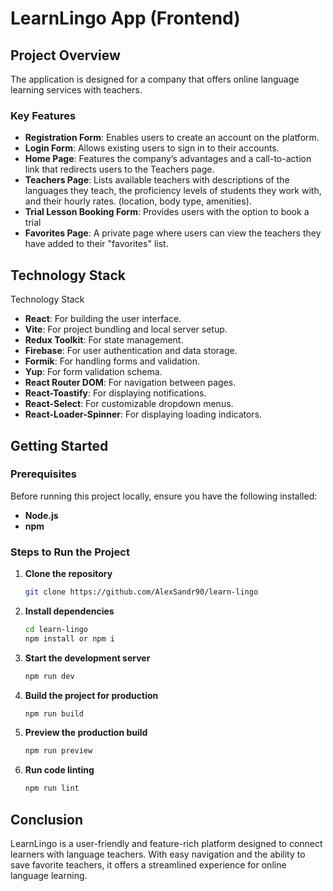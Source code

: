 # LearnLingo App (Frontend)

## Project Overview

The application is designed for a company that offers online language learning
services with teachers.

### Key Features

- **Registration Form**: Enables users to create an account on the platform.
- **Login Form**: Allows existing users to sign in to their accounts.
- **Home Page**: Features the company’s advantages and a call-to-action link
  that redirects users to the Teachers page.
- **Teachers Page**: Lists available teachers with descriptions of the languages
  they teach, the proficiency levels of students they work with, and their
  hourly rates. (location, body type, amenities).
- **Trial Lesson Booking Form**: Provides users with the option to book a trial
- **Favorites Page**: A private page where users can view the teachers they
  have added to their "favorites" list.

## Technology Stack

Technology Stack

- **React**: For building the user interface.
- **Vite**: For project bundling and local server setup.
- **Redux Toolkit**: For state management.
- **Firebase**: For user authentication and data storage.
- **Formik**: For handling forms and validation.
- **Yup**: For form validation schema.
- **React Router DOM**: For navigation between pages.
- **React-Toastify**: For displaying notifications.
- **React-Select**: For customizable dropdown menus.
- **React-Loader-Spinner**: For displaying loading indicators.

## Getting Started

### Prerequisites

Before running this project locally, ensure you have the following installed:

- **Node.js**
- **npm**

### Steps to Run the Project

1. **Clone the repository**
   ```bash
   git clone https://github.com/AlexSandr90/learn-lingo
   ```
2. **Install dependencies**
   ```bash
   cd learn-lingo
   npm install or npm i
   ```
3. **Start the development server**
   ```bash
   npm run dev
   ```
4. **Build the project for production**
   ```bash
   npm run build
   ```
5. **Preview the production build**
   ```bash
   npm run preview
   ```
6. **Run code linting**
   ```bash
   npm run lint
   ```

## Conclusion

LearnLingo is a user-friendly and feature-rich platform designed to connect
learners with language teachers. With easy navigation and the ability to save
favorite teachers, it offers a streamlined experience for online language
learning.
